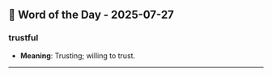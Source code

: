 ## 📅 Word of the Day - 2025-07-27

### **trustful**
- **Meaning**: Trusting; willing to trust.

---
